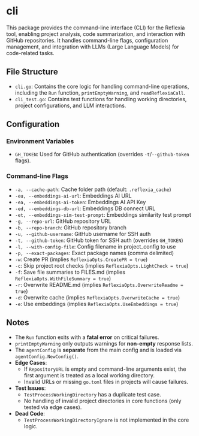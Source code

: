 # cli

This package provides the command-line interface (CLI) for the Reflexia tool, enabling project analysis, code summarization, and interaction with GitHub repositories. It handles command-line flags, configuration management, and integration with LLMs (Large Language Models) for code-related tasks.

## File Structure
- `cli.go`: Contains the core logic for handling command-line operations, including the `Run` function, `printEmptyWarning`, and `readReflexiaCall`.
- `cli_test.go`: Contains test functions for handling working directories, project configurations, and LLM interactions.

## Configuration
### Environment Variables
- `GH_TOKEN`: Used for GitHub authentication (overrides `-t`/`--github-token` flags).

### Command-line Flags
- `-a, --cache-path`: Cache folder path (default: `.reflexia_cache`)
- `-eu, --embeddings-ai-url`: Embeddings AI URL
- `-ea, --embeddings-ai-token`: Embeddings AI API Key
- `-ed, --embeddings-db-url`: Embeddings DB connect URL
- `-et, --embeddings-sim-test-prompt`: Embeddings similarity test prompt
- `-g, --repo-url`: GitHub repository URL
- `-b, --repo-branch`: GitHub repository branch
- `-u, --github-username`: GitHub username for SSH auth
- `-t, --github-token`: GitHub token for SSH auth (overrides `GH_TOKEN`)
- `-l, --with-config-file`: Config filename in project_config to use
- `-p, --exact-packages`: Exact package names (comma delimited)
- `-w`: Create PR (implies `ReflexiaOpts.CreatePR = true`)
- `-c`: Skip project root checks (implies `ReflexiaOpts.LightCheck = true`)
- `-f`: Save file summaries to FILES.md (implies `ReflexiaOpts.WithFileSummary = true`)
- `-r`: Overwrite README.md (implies `ReflexiaOpts.OverwriteReadme = true`)
- `-d`: Overwrite cache (implies `ReflexiaOpts.OverwriteCache = true`)
- `-e`: Use embeddings (implies `ReflexiaOpts.UseEmbeddings = true`)

## Notes
- The `Run` function exits with a **fatal error** on critical failures.
- `printEmptyWarning` only outputs warnings for **non-empty** response lists.
- The `agentConfig` is **separate** from the main config and is loaded via `agentConfig.NewConfig()`.
- **Edge Cases**: 
  - If `RepositoryURL` is empty and command-line arguments exist, the first argument is treated as a local working directory.
  - Invalid URLs or missing `go.toml` files in projects will cause failures.
- **Test Issues**: 
  - `TestProcessWorkingDirectory` has a duplicate test case.
  - No handling of invalid project directories in core functions (only tested via edge cases).
- **Dead Code**: 
  - `TestProcessWorkingDirectoryIgnore` is not implemented in the core logic.